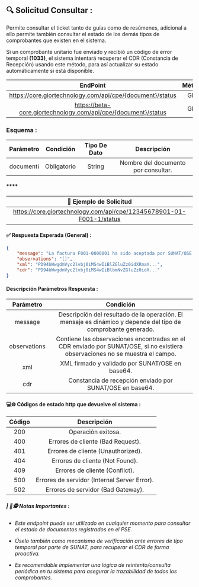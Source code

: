 
## **🔍 Solicitud Consultar :**

Permite consultar el ticket tanto de guías como de resúmenes, adicional a ello permite también consultar el estado de los demás tipos de comprobantes que existen en el sistema.

Si un comprobante unitario fue enviado y recibió un código de error temporal **(1033)**, el sistema intentará recuperar el CDR (Constancia de Recepción) usando este método, para así actualizar su estado automáticamente si está disponible.

|                                 EndPoint                         | Método |   Entorno  |
|:----------------------------------------------------------------:|:------:|:----------:|
|     https://core.giortechnology.com/api/cpe/{document}/status    |  GET   | Producción |
|  https://beta-core.giortechnology.com/api/cpe/{document}/status  |  GET   |    Beta    |

### **Esquema :**

|     Parámetro   |  Condición  | Tipo De Dato |              Descripción              |
|:---------------:|:-----------:|:------------:|:-------------------------------------:|
|    documentℹ️  | Obligatorio |    String    |   Nombre del documento por consultar.  |

#### ****

|                  🧪 Ejemplo de Solicitud                            |
|:--------------------------------------------------------------------:|
| https://core.giortechnology.com/api/cpe/12345678901-01-F001-1/status |

####  **✅ Respuesta Esperada (General) :**
```json
{
    "message": "La factura F001-0000001 ha sido aceptada por SUNAT/OSE.",
    "observations": "[]",
    "xml": "PD94bWwgdmVyc2lvbj0iMS4wIiBlZGluZz0idXRmaX...",
    "cdr": "PD94bWwgdmVyc2lvbj0iMS4wIiBlbmNvZGluZz0idX..."
}
```

#### **Descripción Parámetros Respuesta :**

|   Parámetro  |                                                            Condición                                                          |
|:------------:|:-----------------------------------------------------------------------------------------------------------------------------:|
|    message   |          Descripción del resultado de la operación. El mensaje es dinámico y depende del tipo de comprobante generado.        |
| observations | Contiene las observaciones encontradas en el CDR enviado por SUNAT/OSE, si no existiera observaciones no se muestra el campo. |
|      xml     |                                      XML firmado y validado por SUNAT/OSE en base64.                                          |
|      cdr     |                                 Constancia de recepción enviado por SUNAT/OSE en base64.                                      |

#### **💻🌐 Códigos de estado http que devuelve el sistema :**

| Código |                 Descripción                    |
|:------:|:----------------------------------------------:|
|   200  |               Operación exitosa.               |
|   400  |        Errores de cliente (Bad Request).       |
|   401  |        Errores de cliente (Unauthorized).      |
|   404  |        Errores de cliente (Not Found).         |
|   409  |        Errores de cliente (Conflict).          |
|   500  |   Errores de servidor (Internal Server Error). |
|   502  |        Errores de servidor (Bad Gateway).      |

##### **| 📝🕵️ Notas Importantes :**
- _Este endpoint puede ser utilizado en cualquier momento para consultar el estado de documentos registrados en el PSE._

- _Úselo también como mecanismo de verificación ante errores de tipo temporal por parte de SUNAT, para recuperar el CDR de forma proactiva._

- _Es recomendable implementar una lógica de reintento/consulta periódica en tu sistema para asegurar la trazabilidad de todos los comprobantes._